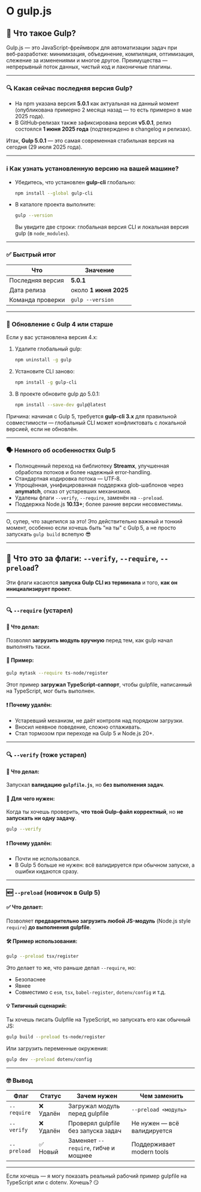 # О gulp.js

## 🧰 Что такое Gulp?

Gulp.js — это JavaScript-фреймворк для автоматизации задач при веб‑разработке: минимизация, объединение, компиляция, оптимизация, слежение за изменениями и многое другое. Преимущества — непрерывный поток данных, чистый код и лаконичные плагины.

---

### 🔍 Какая сейчас **последняя версия Gulp**?

* На npm указана версия **5.0.1** как актуальная на данный момент (опубликована примерно 2 месяца назад — то есть примерно в маe 2025 года).
* В GitHub‑релизах также зафиксирована версия **v5.0.1**, релиз состоялся **1 июня 2025 года** (подтверждено в changelog и релизах).

Итак, **Gulp 5.0.1** — это самая современная стабильная версия на сегодня (29 июля 2025 года).

---

### ℹ️ Как узнать установленную версию на вашей машине?

* Убедитесь, что установлен **gulp-cli** глобально:

  ```bash
  npm install --global gulp-cli
  ```
* В каталоге проекта выполните:

  ```bash
  gulp --version
  ```

  Вы увидите две строки: глобальная версия CLI и локальная версия gulp (в `node_modules`).

---

### ✅ Быстрый итог

| Что              | Значение              |
| ---------------- | --------------------- |
| Последняя версия | **5.0.1**             |
| Дата релиза      | около **1 июня 2025** |
| Команда проверки | `gulp --version`      |

---

### 🚀 Обновление с Gulp 4 или старше

Если у вас установлена версия 4.x:

1. Удалите глобальный gulp:

   ```bash
   npm uninstall -g gulp
   ```
2. Установите CLI заново:

   ```bash
   npm install -g gulp-cli
   ```
3. В проекте обновите gulp до 5.0.1:

   ```bash
   npm install --save-dev gulp@latest
   ```

Причина: начиная с Gulp 5, требуется **gulp-cli 3.x** для правильной совместимости — глобальный CLI может конфликтовать с локальной версией, если не обновлён.

---

### 🗣 Немного об особенностях Gulp 5

* Полноценный переход на библиотеку **Streamx**, улучшенная обработка потоков и более надежный error‑handling.
* Стандартная кодировка потока — UTF‑8.
* Упрощённая, унифицированная поддержка glob-шаблонов через **anymatch**, отказ от устаревших механизмов.
* Удалены флаги `--verify`, `--require`, заменён на `--preload`.
* Поддержка Node.js **10.13+**; более ранние версии несовместимы.

---

О, супер, что зацепился за это! Это действительно важный и тонкий момент, особенно если хочешь быть "на ты" с Gulp 5, а не просто запускать `gulp build` вслепую 😎

---

## 🧩 Что это за флаги: `--verify`, `--require`, `--preload`?

Эти флаги касаются **запуска Gulp CLI из терминала** и того, **как он инициализирует проект**.

---

### 🔍 `--require` (устарел)

#### 📌 Что делал:

Позволял **загрузить модуль вручную** перед тем, как gulp начал выполнять таски.

#### 🔧 Пример:

```bash
gulp mytask --require ts-node/register
```

Этот пример **загружал TypeScript-саппорт**, чтобы gulpfile, написанный на TypeScript, мог быть выполнен.

#### ❗ Почему удалён:

* Устаревший механизм, не даёт контроля над порядком загрузки.
* Вносил неявное поведение, сложно отлаживать.
* Стал тормозом при переходе на Gulp 5 и Node.js 20+.

---

### 🔍 `--verify` (тоже устарел)

#### 📌 Что делал:

Запускал **валидацию `gulpfile.js`**, но **без выполнения задач**.

#### 🧐 Для чего нужен:

Когда ты хочешь проверить, **что твой Gulp‑файл корректный**, но **не запускать ни одну задачу**.

```bash
gulp --verify
```

#### ❗ Почему удалён:

* Почти не использовался.
* В Gulp 5 больше не нужен: всё валидируется при обычном запуске, а ошибки кидаются сразу.

---

### 🆕 `--preload` (новичок в Gulp 5)

#### ✅ Что делает:

Позволяет **предварительно загрузить любой JS-модуль** (Node.js style `require`) **до выполнения gulpfile**.

#### 🛠 Пример использования:

```bash
gulp --preload tsx/register
```

Это делает то же, что раньше делал `--require`, но:

* Безопаснее
* Явнее
* Совместимо с `esm`, `tsx`, `babel-register`, `dotenv/config` и т.д.

#### 💡 Типичный сценарий:

Ты хочешь писать Gulpfile на TypeScript, но запускать его как обычный JS:

```bash
gulp build --preload ts-node/register
```

Или загрузить переменные окружения:

```bash
gulp dev --preload dotenv/config
```

---

### 🤓 Вывод

| Флаг        | Статус   | Зачем нужен                          | Чем заменить                |
| ----------- | -------- | ------------------------------------ | --------------------------- |
| `--require` | ❌ Удалён | Загружал модуль перед gulpfile       | `--preload <модуль>`        |
| `--verify`  | ❌ Удалён | Проверял gulpfile без запуска задач  | Не нужен — всё валидируется |
| `--preload` | ✅ Новый  | Заменяет `--require`, гибче и мощнее | Поддерживает modern tools   |

---

Если хочешь — я могу показать реальный рабочий пример gulpfile на TypeScript или с dotenv. Хочешь? 😏
